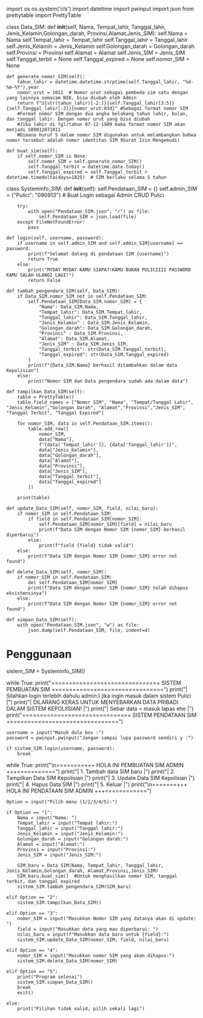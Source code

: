 import os
os.system('cls')
import datetime
import pwinput
import json
from prettytable import PrettyTable

class Data_SIM:
    def __init__(self, Nama, Tempat_lahir, Tanggal_lahir, Jenis_Kelamin,Golongan_darah, Provinsi,Alamat,Jenis_SIM):
        self.Nama = Nama
        self.Tempat_lahir = Tempat_lahir
        self.Tanggal_lahir = Tanggal_lahir
        self.Jenis_Kelamin = Jenis_Kelamin
        self.Golongan_darah = Golongan_darah
        self.Provinsi = Provinsi
        self.Alamat = Alamat
        self.Jenis_SIM = Jenis_SIM
        self.Tanggal_terbit = None
        self.Tanggal_expired = None
        self.nomor_SIM = None

    def generate_nomor_SIM(self):
        tahun_lahir = datetime.datetime.strptime(self.Tanggal_lahir, "%d-%m-%Y").year
        nomor_urut = 1011  # Nomor urut sebagai pembeda sim satu dengan yang lainnya semacam NIK, bisa diubah oleh Admin
        return f"S{str(tahun_lahir)[-2:]}{self.Tanggal_lahir[3:5]}{self.Tanggal_lahir[:2]}{nomor_urut:03d}" #Sebagai format nomor SIM
        #Format nomor SIM dengan dua angka belakang tahun lahir, bulan, dan tanggal lahir. Dengan nomor urut yang bisa diubah
        #Jika lahir di tgl/tahun 07-12-1989 maka format nomor SIM akan menjadi S89012071011 
        #Dimana huruf S dalam nomor SIM digunakan untuk melambangkan bahwa nomor tersebut adalah nomor identitas SIM 9Surat Izin Mengemudi)

    def buat_sim(self):
        if self.nomor_SIM is None:
            self.nomor_SIM = self.generate_nomor_SIM()
            self.Tanggal_terbit = datetime.date.today()
            self.Tanggal_expired = self.Tanggal_terbit + datetime.timedelta(days=1825)  # SIM berlaku selama 5 tahun

class Systeminfo_SIM:
    def __init__(self):
        self.Pendataan_SIM = {}
        self.admin_SIM = {"Pulici": "090913"}  # Buat Login sebagai Admin CRUD Pulici

        try:
            with open("Pendataan_SIM.json", "r") as file:
                self.Pendataan_SIM = json.load(file)
        except FileNotFoundError:
            pass

    def login(self, username, password):
        if username in self.admin_SIM and self.admin_SIM[username] == password:
            print(f"Selamat datang di pendataan SIM {username}")
            return True
        else:
            print("MYDAY MYDAY KAMU SIAPA?!KAMU BUKAN PULICIIII PASSWORD KAMU SALAH ULANGI LAGI!")
            return False

    def tambah_pengendara_SIM(self, Data_SIM):
        if Data_SIM.nomor_SIM not in self.Pendataan_SIM:
            self.Pendataan_SIM[Data_SIM.nomor_SIM] = {
                "Nama": Data_SIM.Nama,
                "Tempat_lahir": Data_SIM.Tempat_lahir,
                "Tanggal_lahir": Data_SIM.Tanggal_lahir,
                "Jenis_Kelamin" : Data_SIM.Jenis_Kelamin,
                "Golongan_darah": Data_SIM.Golongan_darah,
                "Provinsi" : Data_SIM.Provinsi,
                "Alamat": Data_SIM.Alamat,
                "Jenis_SIM" : Data_SIM.Jenis_SIM,
                "Tanggal_terbit": str(Data_SIM.Tanggal_terbit),
                "Tanggal_expired": str(Data_SIM.Tanggal_expired)
            }
            print(f"{Data_SIM.Nama} berhasil ditambahkan dalam data Kepolisian")
        else:
            print("Nomor SIM dan Data pengendara sudah ada dalam data")

    def tampilkan_Data_SIM(self):
        table = PrettyTable()
        table.field_names = ["Nomor SIM", "Nama", "Tempat/Tanggal Lahir", "Jenis_Kelamin","Golongan Darah", "Alamat","Provinsi","Jenis_SIM", "Tanggal Terbit", "Tanggal Expired"]

        for nomor_SIM, data in self.Pendataan_SIM.items():
            table.add_row([
                nomor_SIM,
                data["Nama"],
                f"{data['Tempat_lahir']}, {data['Tanggal_lahir']}",
                data["Jenis_Kelamin"],
                data["Golongan_darah"],
                data["Alamat"],
                data["Provinsi"],
                data["Jenis_SIM"],
                data["Tanggal_terbit"],
                data["Tanggal_expired"]
            ])

        print(table)

    def update_Data_SIM(self, nomor_SIM, field, nilai_baru):
        if nomor_SIM in self.Pendataan_SIM:
            if field in self.Pendataan_SIM[nomor_SIM]:
                self.Pendataan_SIM[nomor_SIM][field] = nilai_baru
                print(f"Data SIM dengan Nomor SIM {nomor_SIM} berhasil diperbarui")
            else:
                print(f"field {field} tidak valid")
        else:
            print(f"Data SIM dengan Nomor SIM {nomor_SIM} error not found")

    def delete_Data_SIM(self, nomor_SIM):
        if nomor_SIM in self.Pendataan_SIM:
            del self.Pendataan_SIM[nomor_SIM]
            print(f"Data SIM dengan nomor SIM {nomor_SIM} telah dihapus eksistensinya")
        else:
            print(f"Data SIM dengan Nomor SIM {nomor_SIM} error not found")

    def simpan_Data_SIM(self):
        with open("Pendataan_SIM.json", "w") as file:
            json.dump(self.Pendataan_SIM, file, indent=4)

# Penggunaan
sistem_SIM = Systeminfo_SIM()

while True:
    print("==============================+ SISTEM PEMBUATAN SIM +===============================")
    print("|     Silahkan login terlebih dahulu admin:) jika ingin masuk dalam sistem Pulici   |")
    print("|      DILARANG KERAS UNTUK MENYEBARKAN DATA PRIBADI DALAM SISTEM KEPOLIISIAN!      |")
    print("|                          Sebar data = masuk lapas ehe                             |")
    print("==============================+ SISTEM PENDATAAN SIM +===============================")

    username = input("Masuk dulu bos :")
    password = pwinput.pwinput("Jangan sampai lupa password sendiri y :")

    if sistem_SIM.login(username, password):
        break

while True:
    print("\n========+++ HOLA INI PEMBUATAN SIM ADMIN +++===========")
    print("|               1. Tambah data SIM baru                 |")
    print("|               2. Tampilkan Data SIM Kepolisian        |")
    print("|               3. Update Data SIM Kepolisian           |")
    print("|               4. Hapus Data SIM                       |")
    print("|               5. Keluar                               |")
    print("\n=======+++ HOLA INI PENDATAAN SIM ADMIN +++============")

    Option = input("Pilih menu (1/2/3/4/5):")

    if Option == "1":
        Nama = input("Nama: ")
        Tempat_lahir = input("Tempat lahir:")
        Tanggal_lahir = input("Tanggal lahir:")
        Jenis_Kelamin = input("Jenis_Kelamin:")
        Golongan_darah = input("Golongan darah:")
        Alamat = input("Alamat:")
        Provinsi = input("Provinsi:")
        Jenis_SIM = input("Jenis_SIM:")

        SIM_baru = Data_SIM(Nama, Tempat_lahir, Tanggal_lahir, Jenis_Kelamin,Golongan_darah, Alamat,Provinsi,Jenis_SIM)
        SIM_baru.buat_sim()  #Untuk menghasilkan nomor SIM, tanggal terbit, dan tanggal expired
        sistem_SIM.tambah_pengendara_SIM(SIM_baru)

    elif Option == "2":
        sistem_SIM.tampilkan_Data_SIM()

    elif Option == "3":
        nomor_SIM = input("Masukkan Nomor SIM yang datanya akan di update: ")
        field = input("Masukkan data yang mau diperbarui: ")
        nilai_baru = input(f"Masukkan data baru untuk {field}:")
        sistem_SIM.update_Data_SIM(nomor_SIM, field, nilai_baru)

    elif Option == "4":
        nomor_SIM = input("Masukkan nomor SIM yang akan dihapus:")
        sistem_SIM.delete_Data_SIM(nomor_SIM)

    elif Option == "5":
        print("Program selesai")
        sistem_SIM.simpan_Data_SIM()
        break
        exit()

    else:
        print("Pilihan tidak valid, pilih sekali lagi")
